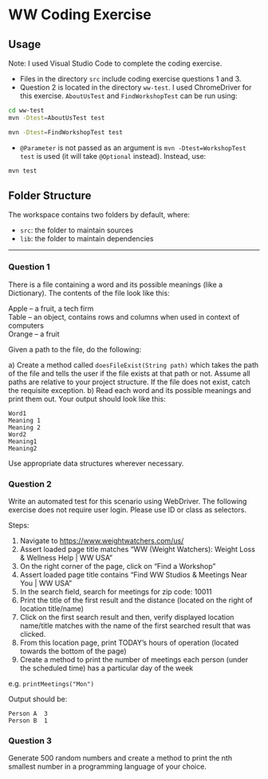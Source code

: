 # WW Coding Exercise

## Usage
Note: I used Visual Studio Code to complete the coding exercise.
* Files in the directory `src` include coding exercise questions 1 and 3.
* Question 2 is located in the directory `ww-test`. I used ChromeDriver for this exercise. `AboutUsTest` and `FindWorkshopTest` can be run using:

```bash
cd ww-test
mvn -Dtest=AboutUsTest test

mvn -Dtest=FindWorkshopTest test
```

* `@Parameter` is not passed as an argument is `mvn -Dtest=WorkshopTest test` is used (it will take `@Optional` instead). Instead, use:

```bash
mvn test
```

## Folder Structure

The workspace contains two folders by default, where:

- `src`: the folder to maintain sources
- `lib`: the folder to maintain dependencies

---

### Question 1

There is a file containing a word and its possible meanings (like a Dictionary). The contents of the file look like this:

Apple – a fruit, a tech firm  
Table – an object, contains rows and columns when used in context of computers  
Orange – a fruit  

Given a path to the file, do the following:

a) Create a method called `doesFileExist(String path)` which takes the path of the file and tells the user if the file exists at that path or not. Assume all paths are relative to your project structure. If the file does not exist, catch the requisite exception.
b) Read each word and its possible meanings and print them out. Your output should look like this:

```
Word1
Meaning 1
Meaning 2
Word2
Meaning1
Meaning2
```

Use appropriate data structures wherever necessary.

### Question 2

Write an automated test for this scenario using WebDriver.
The following exercise does not require user login. Please use ID or class as selectors.

Steps:
1. Navigate to https://www.weightwatchers.com/us/
2. Assert loaded page title matches “WW (Weight Watchers): Weight Loss & Wellness Help | WW USA”
3. On the right corner of the page, click on “Find a Workshop”
4. Assert loaded page title contains “Find WW Studios & Meetings Near You | WW USA”
5. In the search field, search for meetings for zip code: 10011
6. Print the title of the first result and the distance (located on the right of location title/name)
7. Click on the first search result and then, verify displayed location name/title matches with the name of the first searched result that was clicked.
8. From this location page, print TODAY’s hours of operation (located towards the bottom of the page)
9. Create a method to print the number of meetings each person (under the scheduled time) has a particular day of the week

e.g. `printMeetings("Mon")`

Output should be:
```
Person A  3
Person B  1
```

### Question 3

Generate 500 random numbers and create a method to print the nth smallest number in a programming language of your choice.
